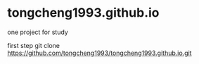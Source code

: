 # tongcheng1993.github.io
one project for study

first step 
git clone https://github.com/tongcheng1993/tongcheng1993.github.io.git
